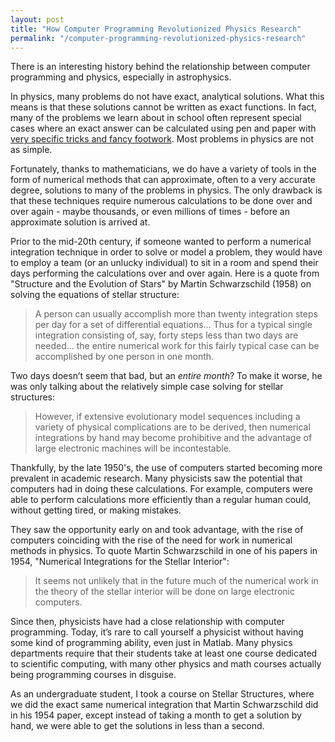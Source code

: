 ```yaml
---
layout: post
title: "How Computer Programming Revolutionized Physics Research"
permalink: "/computer-programming-revolutionized-physics-research"
---
```


There is an interesting history behind the relationship between computer programming and physics, especially in astrophysics.

In physics, many problems do not have exact, analytical solutions. What this means is that these solutions cannot be written as exact functions. In fact, many of the problems we learn about in school often represent special cases where an exact answer can be calculated using pen and paper with [very specific tricks and fancy footwork](https://en.wikipedia.org/wiki/Introduction_to_Quantum_Mechanics_(book)). Most problems in physics are not as simple.

Fortunately, thanks to mathematicians, we do have a variety of tools in the form of numerical methods that can approximate, often to a very accurate degree, solutions to many of the problems in physics. The only drawback is that these techniques require numerous calculations to be done over and over again - maybe thousands, or even millions of times - before an approximate solution is arrived at.

Prior to the mid-20th century, if someone wanted to perform a numerical integration technique in order to solve or model a problem, they would have to employ a team (or an unlucky individual) to sit in a room and spend their days performing the calculations over and over again. Here is a quote from "Structure and the Evolution of Stars" by Martin Schwarzschild (1958) on solving the equations of stellar structure:

> A person can usually accomplish more than twenty integration steps per day for a set of differential equations… Thus for a typical single integration consisting of, say, forty steps less than two days are needed... the entire numerical work for this fairly typical case can be accomplished by one person in one month.

Two days doesn’t seem that bad, but an *entire month*? To make it worse, he was only talking about the relatively simple case solving for stellar structures:

> However, if extensive evolutionary model sequences including a variety of physical complications are to be derived, then numerical integrations by hand may become prohibitive and the advantage of large electronic machines will be incontestable.

Thankfully, by the late 1950's, the use of computers started becoming more prevalent in academic research. Many physicists saw the potential that computers had in doing these calculations. For example, computers were able to perform calculations more efficiently than a regular human could, without getting tired, or making mistakes.

They saw the opportunity early on and took advantage, with the rise of computers coinciding with the rise of the need for work in numerical methods in physics. To quote Martin Schwarzschild in one of his papers in 1954, "Numerical Integrations for the Stellar Interior":

> It seems not unlikely that in the future much of the numerical work in the theory of the stellar interior will be done on large electronic computers.

Since then, physicists have had a close relationship with computer programming. Today, it’s rare to call yourself a physicist without having some kind of programming ability, even just in Matlab. Many physics departments require that their students take at least one course dedicated to scientific computing, with many other physics and math courses actually being programming courses in disguise.

As an undergraduate student, I took a course on Stellar Structures, where we did the exact same numerical integration that Martin Schwarzschild did in his 1954 paper, except instead of taking a month to get a solution by hand, we were able to get the solutions in less than a second.

